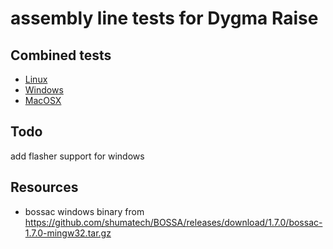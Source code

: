 # assembly line tests for Dygma Raise

## Combined tests

* [Linux](https://dygma-chrysalis.s3.eu-west-3.amazonaws.com/assembly_tests/dist/combined_tests)
* [Windows](https://dygma-chrysalis.s3.eu-west-3.amazonaws.com/assembly_tests/dist/combined_tests.exe)
* [MacOSX](https://dygma-chrysalis.s3.eu-west-3.amazonaws.com/assembly_tests/dist/combined_tests.dmg)

## Todo

add flasher support for windows

## Resources

* bossac windows binary from https://github.com/shumatech/BOSSA/releases/download/1.7.0/bossac-1.7.0-mingw32.tar.gz
